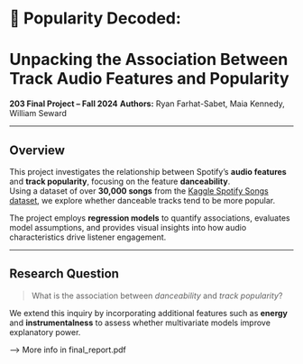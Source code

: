 # 🎵 Popularity Decoded:
# Unpacking the Association Between Track Audio Features and Popularity

**203 Final Project – Fall 2024**
**Authors:** Ryan Farhat-Sabet, Maia Kennedy, William Seward  

---

## Overview

This project investigates the relationship between Spotify’s **audio features** and **track popularity**, focusing on the feature **danceability**.  
Using a dataset of over **30,000 songs** from the [Kaggle Spotify Songs dataset](https://www.kaggle.com/datasets/joebeachcapital/30000-spotify-songs/data), we explore whether danceable tracks tend to be more popular.

The project employs **regression models** to quantify associations, evaluates model assumptions, and provides visual insights into how audio characteristics drive listener engagement.

---

## Research Question

> What is the association between *danceability* and *track popularity*?

We extend this inquiry by incorporating additional features such as **energy** and **instrumentalness** to assess whether multivariate models improve explanatory power.


--> More info in final_report.pdf
